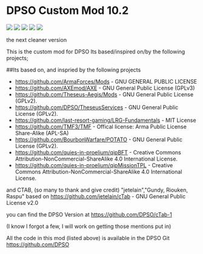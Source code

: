 # DPSO Custom Mod 10.2
[![](https://img.shields.io/badge/Changelog-Link-orange.svg?style=flat-square)](https://github.com/DPSO/DPSOTEN/releases/latest)
[![](https://img.shields.io/badge/Release-1.0.5-blue.svg?style=flat-square)](https://github.com/DPSO/DPSOTEN/releases/latest)
[![](https://img.shields.io/badge/Github-Wiki-lightgrey.svg?style=flat-square)](https://github.com/DPSO/DPSOTEN/wiki)
[![](https://shields.io/badge/-Discord-131544019032342528?logo=discord&logoColor=fff)](https://discord.gg/xUyxRnp)
[![](https://img.shields.io/badge/DPSO-WEBSITE-green)](https://armadocs.purplesmoke.info/)

the next cleaner version


This is the custom mod for DPSO
Its based/inspired on/by the following projects;

##Its based on, and inspried by the following projects
- https://github.com/ArmaForces/Mods  -  GNU GENERAL PUBLIC LICENSE
- https://github.com/AXEmod/AXE - GNU General Public License (GPLv3)
- https://github.com/Theseus-Aegis/Mods - GNU General Public License (GPLv2).
- https://github.com/DPSO/TheseusServices  - GNU General Public License (GPLv2).
- https://github.com/last-resort-gaming/LRG-Fundamentals - MIT License
- https://github.com/TMF3/TMF - Offical license: Arma Public License Share-Alike (APL-SA)
- https://github.com/BourbonWarfare/POTATO - GNU General Public License (GPLv2).
- https://github.com/quies-in-proelium/qipBFT - Creative Commons Attribution-NonCommercial-ShareAlike 4.0 International License.
- https://github.com/quies-in-proelium/qipMissionTPL - Creative Commons Attribution-NonCommercial-ShareAlike 4.0 International License.

and CTAB, (so many to thank and give credit)
"jetelain","Gundy, Riouken, Raspu"
based on https://github.com/jetelain/cTab - GNU General Public License v2.0

you can find the DPSO Version at https://github.com/DPSO/cTab-1

(I know I forgot a few, I will work on getting those mentions put in)

All the code in this mod (listed above) is available in the DPSO Git
https://github.com/DPSO
